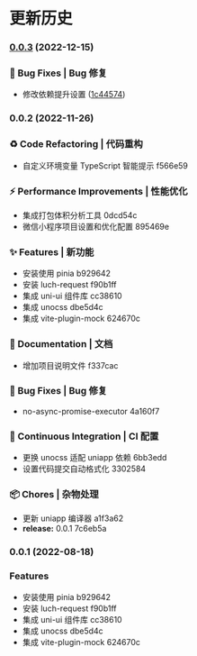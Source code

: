 # 更新历史

### [0.0.3](https://github.com/zhang-shaoqiang/uni-app-vite/compare/v0.0.2...v0.0.3) (2022-12-15)

### 🐛 Bug Fixes | Bug 修复

- 修改依赖提升设置 ([1c44574](https://github.com/zhang-shaoqiang/uni-app-vite/commit/1c4457401c09c6841aa561190d05ae3dbfbd8a0a))

### 0.0.2 (2022-11-26)

### ♻ Code Refactoring | 代码重构

- 自定义环境变量 TypeScript 智能提示 f566e59

### ⚡ Performance Improvements | 性能优化

- 集成打包体积分析工具 0dcd54c
- 微信小程序项目设置和优化配置 895469e

### ✨ Features | 新功能

- 安装使用 pinia b929642
- 安装 luch-request f90b1ff
- 集成 uni-ui 组件库 cc38610
- 集成 unocss dbe5d4c
- 集成 vite-plugin-mock 624670c

### 📝 Documentation | 文档

- 增加项目说明文件 f337cac

### 🐛 Bug Fixes | Bug 修复

- no-async-promise-executor 4a160f7

### 🔧 Continuous Integration | CI 配置

- 更换 unocss 适配 uniapp 依赖 6bb3edd
- 设置代码提交自动格式化 3302584

### 📦 Chores | 杂物处理

- 更新 uniapp 编译器 a1f3a62
- **release:** 0.0.1 7c6eb5a

### 0.0.1 (2022-08-18)

### Features

- 安装使用 pinia b929642
- 安装 luch-request f90b1ff
- 集成 uni-ui 组件库 cc38610
- 集成 unocss dbe5d4c
- 集成 vite-plugin-mock 624670c
